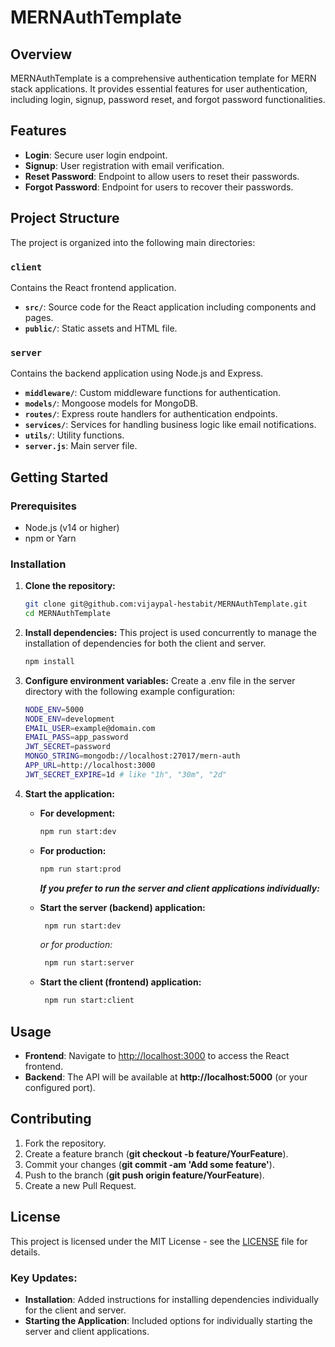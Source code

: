 # MERNAuthTemplate

## Overview

MERNAuthTemplate is a comprehensive authentication template for MERN stack applications. It provides essential features for user authentication, including login, signup, password reset, and forgot password functionalities.

## Features

- **Login**: Secure user login endpoint.
- **Signup**: User registration with email verification.
- **Reset Password**: Endpoint to allow users to reset their passwords.
- **Forgot Password**: Endpoint for users to recover their passwords.

## Project Structure

The project is organized into the following main directories:

### `client`

Contains the React frontend application.

- **`src/`**: Source code for the React application including components and pages.
- **`public/`**: Static assets and HTML file.

### `server`

Contains the backend application using Node.js and Express.

- **`middleware/`**: Custom middleware functions for authentication.
- **`models/`**: Mongoose models for MongoDB.
- **`routes/`**: Express route handlers for authentication endpoints.
- **`services/`**: Services for handling business logic like email notifications.
- **`utils/`**: Utility functions.
- **`server.js`**: Main server file.

## Getting Started

### Prerequisites

- Node.js (v14 or higher)
- npm or Yarn

### Installation
1. **Clone the repository:**

   ```bash
   git clone git@github.com:vijaypal-hestabit/MERNAuthTemplate.git
   cd MERNAuthTemplate
   ```

2. **Install dependencies:**
    This project is used concurrently to manage the installation of dependencies for both the client and server.
   ```bash
   npm install
   ```

3. **Configure environment variables:**
    Create a .env file in the server directory with the following example configuration:
   ```bash
   NODE_ENV=5000
   NODE_ENV=development
   EMAIL_USER=example@domain.com
   EMAIL_PASS=app_password
   JWT_SECRET=password
   MONGO_STRING=mongodb://localhost:27017/mern-auth
   APP_URL=http://localhost:3000
   JWT_SECRET_EXPIRE=1d # like "1h", "30m", "2d"
   ```

4. **Start the application:**
    
   - **For development:**
     ```bash
     npm run start:dev
   - **For production:**
     ```bash
     npm run start:prod
     ```

     ***If you prefer to run the server and client applications individually:***

    - **Start the server (backend) application:**
      ```bash
       npm run start:dev
       ```

      *or for production:*

      ```bash
       npm run start:server
      ```

    - **Start the client (frontend) application:**
      ```bash
       npm run start:client
       ```

## Usage

- **Frontend**: Navigate to [http://localhost:3000](http://localhost:3000) to access the React frontend.
- **Backend**: The API will be available at **http://localhost:5000** (or your configured port).

## Contributing

   1. Fork the repository.
   2. Create a feature branch (**git checkout -b feature/YourFeature**).
   3. Commit your changes (**git commit -am 'Add some feature'**).
   4. Push to the branch (**git push origin feature/YourFeature**).
   5. Create a new Pull Request.

## License
This project is licensed under the MIT License - see the [LICENSE](https://choosealicense.com/licenses/mit/) file for details.


### Key Updates:

- **Installation**: Added instructions for installing dependencies individually for the client and server.
- **Starting the Application**: Included options for individually starting the server and client applications.